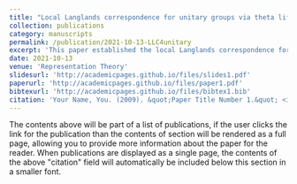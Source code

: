 ```yaml
---
title: "Local Langlands correspondence for unitary groups via theta lifts"
collection: publications
category: manuscripts
permalink: /publication/2021-10-13-LLC4unitary
excerpt: 'This paper established the local Langlands correspondence for non-quasi-split unitary groups by using the theta lifting. The result of this paper serves as a local input of the paper Arthur's multiplicity formula for even orthogonal and unitary groups.'
date: 2021-10-13
venue: 'Representation Theory'
slidesurl: 'http://academicpages.github.io/files/slides1.pdf'
paperurl: 'http://academicpages.github.io/files/paper1.pdf'
bibtexurl: 'http://academicpages.github.io/files/bibtex1.bib'
citation: 'Your Name, You. (2009). &quot;Paper Title Number 1.&quot; <i>Journal 1</i>. 1(1).'
---
```

The contents above will be part of a list of publications, if the user clicks the link for the publication than the contents of section will be rendered as a full page, allowing you to provide more information about the paper for the reader. When publications are displayed as a single page, the contents of the above "citation" field will automatically be included below this section in a smaller font.
